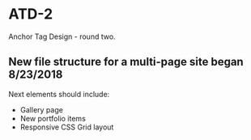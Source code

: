 # ATD-2
Anchor Tag Design - round two.

## New file structure for a multi-page site began 8/23/2018
Next elements should include:
* Gallery page
* New portfolio items
* Responsive CSS Grid layout
